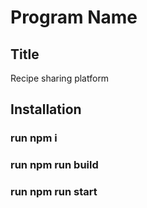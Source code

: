 # Program Name

## Title

Recipe sharing platform

## Installation

### run npm i

### run npm run build

### run npm run start
